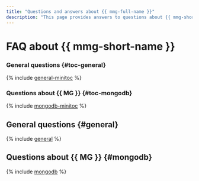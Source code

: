 ```yaml
---
title: "Questions and answers about {{ mmg-full-name }}"
description: "This page provides answers to questions about {{ mmg-short-name }}."
---
```


# FAQ about {{ mmg-short-name }}

### General questions {#toc-general}

{% include [general-minitoc](../../_qa/managed-mongodb/minitoc/general.md) %}

### Questions about {{ MG }} {#toc-mongodb}

{% include [mongodb-minitoc](../../_qa/managed-mongodb/minitoc/mongodb.md) %}

## General questions {#general}

{% include [general](../../_qa/managed-mongodb/general.md) %}

## Questions about {{ MG }} {#mongodb}

{% include [mongodb](../../_qa/managed-mongodb/mongodb.md) %}
